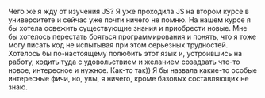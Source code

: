 Чего же я жду от изучения JS?
Я уже проходила JS  на втором курсе в университете и сейчас уже почти ничего не помню.
На нашем курсе я бы хотела освежить существующие знания и приобрести новые.
Мне бы хотелось перестать бояться программирования и понять, что я тоже могу писать код не испытывая при этом серьезных трудностей. 
Хотелось бы по-настоящему полюбить этот язык и, устроившись на работу, ходить туда с удовольствием и желанием созадвать что-то новое, интересное и нужное.
Как-то так))
Я бы назвала какие-то особые интересные фичи, но, увы, я ничего, кроме базовых составляющих  не знаю.